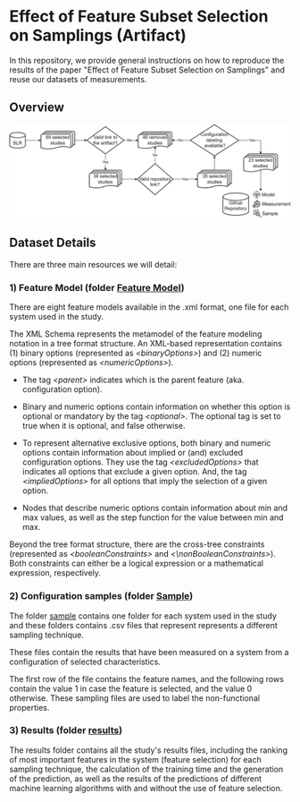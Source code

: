 # Effect of Feature Subset Selection on Samplings (Artifact)

In this repository, we provide general instructions on how to reproduce the results of the paper "Effect of Feature Subset Selection on Samplings" and reuse our datasets of measurements.

## Overview

![Repository Diagram](https://github.com/jmbessa/FSE2024/blob/main/Repository%20Diagram.jpg)

## Dataset Details

There are three main resources we will detail:

### 1) Feature Model (folder [Feature Model](systems/Feature%20Model))

There are eight feature models available in the .xml format, one file for each system used in the study.

The XML Schema represents the metamodel of the feature modeling notation in a tree format structure.
An XML-based representation contains (1) binary options (represented as *\<binaryOptions\>*) and (2) numeric options (represented as *\<numericOptions\>*).

- The tag *\<parent\>* indicates which is the parent feature (aka. configuration option).

- Binary and numeric options contain information on whether this option is optional or mandatory by the tag *\<optional\>*. 
The optional tag is set to true when it is optional, and false otherwise.
  
- To represent alternative exclusive options, both binary and numeric options contain information about implied or (and) excluded configuration options. 
They use the tag *\<excludedOptions\>* that indicates all options that exclude a given option.
And, the tag *\<impliedOptions\>* for all options that imply the selection of a given option.

- Nodes that describe numeric options contain information about min and max values, as well as the step function for the value between min and max.

Beyond the tree format structure, there are the cross-tree constraints (represented as *\<booleanConstraints\>* and *<\nonBooleanConstraints\>*).
Both constraints can either be a logical expression or a mathematical expression, respectively.


### 2) Configuration samples (folder [Sample](systems/Samples))

The folder [sample](systems/Samples) contains one folder for each system used in the study and these folders contains .csv files that represent represents a different sampling technique.

These files contain the results that have been measured on a system from a configuration of selected characteristics.

The first row of the file contains the feature names, and the following rows contain the value 1 in case the feature is selected, and the value 0 otherwise.
These sampling files are used to label the non-functional properties.

### 3) Results (folder [results](results/))

The results folder contains all the study's results files, including the ranking of most important features in the system (feature selection) for each sampling technique, the calculation of the training time and the generation of the prediction, as well as the results of the predictions of different machine learning algorithms with and without the use of feature selection.

